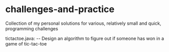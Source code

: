 # challenges-and-practice
Collection of my personal solutions for various, relatively small and quick, programming challenges

tictactoe.java:
-- Design an algorithm to figure out if someone has won in a game of tic-tac-toe
